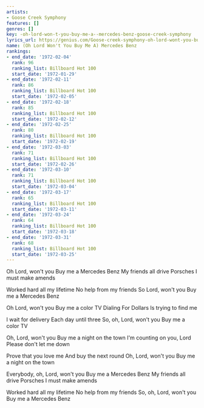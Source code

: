 ```yaml
---
artists:
- Goose Creek Symphony
features: []
genres: []
key: -oh-lord-won-t-you-buy-me-a--mercedes-benz-goose-creek-symphony
lyrics_url: https://genius.com/Goose-creek-symphony-oh-lord-wont-you-buy-me-a-mercedes-benz-lyrics
name: (Oh Lord Won't You Buy Me A) Mercedes Benz
rankings:
- end_date: '1972-02-04'
  rank: 96
  ranking_list: Billboard Hot 100
  start_date: '1972-01-29'
- end_date: '1972-02-11'
  rank: 86
  ranking_list: Billboard Hot 100
  start_date: '1972-02-05'
- end_date: '1972-02-18'
  rank: 85
  ranking_list: Billboard Hot 100
  start_date: '1972-02-12'
- end_date: '1972-02-25'
  rank: 80
  ranking_list: Billboard Hot 100
  start_date: '1972-02-19'
- end_date: '1972-03-03'
  rank: 71
  ranking_list: Billboard Hot 100
  start_date: '1972-02-26'
- end_date: '1972-03-10'
  rank: 71
  ranking_list: Billboard Hot 100
  start_date: '1972-03-04'
- end_date: '1972-03-17'
  rank: 65
  ranking_list: Billboard Hot 100
  start_date: '1972-03-11'
- end_date: '1972-03-24'
  rank: 64
  ranking_list: Billboard Hot 100
  start_date: '1972-03-18'
- end_date: '1972-03-31'
  rank: 68
  ranking_list: Billboard Hot 100
  start_date: '1972-03-25'
---
```

Oh Lord, won't you
Buy me a Mercedes Benz
My friends all drive Porsches
I must make amends

Worked hard all my lifetime
No help from my friends
So Lord, won't you
Buy me a Mercedes Benz

Oh Lord, won't you
Buy me a color TV
Dialing For Dollars
Is trying to find me

I wait for delivery
Each day until three
So, oh, Lord, won't you
Buy me a color TV

Oh, Lord, won't you
Buy me a night on the town
I'm counting on you, Lord
Please don't let me down

Prove that you love me
And buy the next round
Oh, Lord, won't you
Buy me a night on the town

Everybody, oh, Lord, won't you
Buy me a Mercedes Benz
My friends all drive Porsches
I must make amends

Worked hard all my lifetime
No help from my friends
So, oh, Lord, won't you
Buy me a Mercedes Benz
